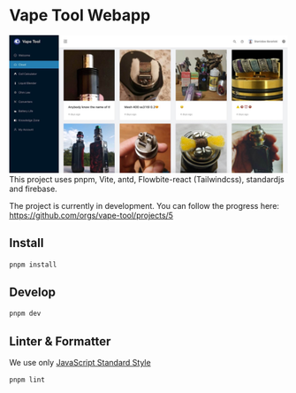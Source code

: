 # Vape Tool Webapp

![Demo](docs/cloud.jpg) This project uses pnpm, Vite, antd, Flowbite-react (Tailwindcss), standardjs and firebase.

The project is currently in development. You can follow the progress here: https://github.com/orgs/vape-tool/projects/5


## Install

```bash
pnpm install
```

## Develop

```bash
pnpm dev
```

## Linter & Formatter
We use only [JavaScript Standard Style](https://standardjs.com)

```bash
pnpm lint
